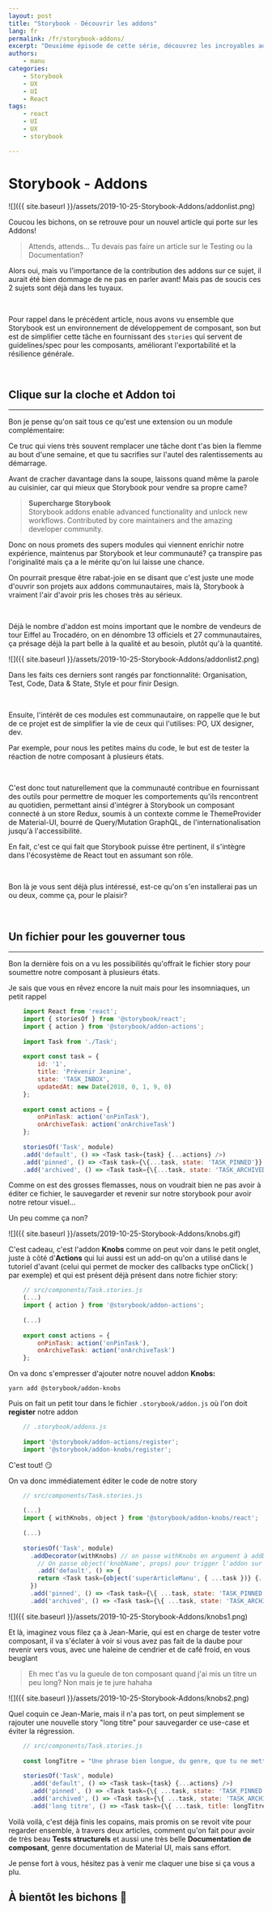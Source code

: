 ```yaml
---
layout: post
title: "Storybook - Découvrir les addons"
lang: fr
permalink: /fr/storybook-addons/
excerpt: "Deuxième épisode de cette série, découvrez les incroyables addons sur Storybook, c'est juste des gamebreakers."
authors:
    - manu
categories:
    - Storybook
    - UX
    - UI
    - React
tags:
    - react
    - UI
    - UX
    - storybook

---
```

# Storybook - Addons

![]({{ site.baseurl }}/assets/2019-10-25-Storybook-Addons/addonlist.png)

Coucou les bichons, on se retrouve pour un nouvel article qui porte sur les Addons!

> Attends, attends... Tu devais pas faire un article sur le Testing ou la Documentation?

Alors oui, mais vu l'importance de la contribution des addons sur ce sujet, il aurait été bien dommage de ne pas en parler avant! Mais pas de soucis ces 2 sujets sont déjà dans les tuyaux.

&nbsp;

Pour rappel dans le précédent article, nous avons vu ensemble que Storybook est un environnement de développement de composant, son but est de simplifier cette tâche en fournissant des `stories` qui servent de guidelines/spec pour les composants, améliorant l'exportabilité et la résilience générale.

&nbsp;
&nbsp;

## Clique sur la cloche et Addon toi

---

Bon je pense qu'on sait tous ce qu'est une extension ou un module complémentaire: 

Ce truc qui viens très souvent remplacer une tâche dont t'as bien la flemme au bout d'une semaine, et que tu sacrifies sur l'autel des ralentissements au démarrage.

Avant de cracher davantage dans la soupe, laissons quand même la parole au cuisinier, car qui mieux que Storybook pour vendre sa propre came?

> **Supercharge Storybook**  
Storybook addons enable advanced functionality and unlock new workflows. Contributed by core maintainers and the amazing developer community.

Donc on nous promets des supers modules qui viennent enrichir notre expérience, maintenus par Storybook et leur communauté? ça transpire pas l'originalité mais ça a le mérite qu'on lui laisse une chance.

On pourrait presque être rabat-joie en se disant que c'est juste une mode d'ouvrir son projets aux addons communautaires, mais là, Storybook à vraiment l'air d'avoir pris les choses très au sérieux.

&nbsp;

Déjà le nombre d'addon est moins important que le nombre de vendeurs de tour Eiffel au Trocadéro, on en dénombre 13 officiels et 27 communautaires, ça présage déjà la part belle à la qualité et au besoin, plutôt qu'à la quantité.

![]({{ site.baseurl }}/assets/2019-10-25-Storybook-Addons/addonlist2.png)

Dans les faits ces derniers sont rangés par fonctionnalité: Organisation, Test, Code, Data & State, Style et pour finir Design.

&nbsp;

Ensuite, l'intérêt de ces modules est communautaire, on rappelle que le but de ce projet est de simplifier la vie de ceux qui l'utilises: PO, UX designer, dev. 

Par exemple, pour nous les petites mains du code, le but est de tester la réaction de notre composant à plusieurs états.

&nbsp;

C'est donc tout naturellement que la communauté contribue en fournissant des outils pour permettre de moquer les comportements qu'ils rencontrent au quotidien, permettant ainsi d'intégrer à Storybook un composant connecté à un store Redux, soumis à un contexte comme le ThemeProvider de Material-UI, bourré de Query/Mutation GraphQL, de l'internationalisation jusqu'à l'accessibilité. 

En fait, c'est ce qui fait que Storybook puisse être pertinent, il s'intègre dans l'écosystème de React tout en assumant son rôle.

&nbsp;

Bon là je vous sent déjà plus intéressé, est-ce qu'on s'en installerai pas un ou deux, comme ça, pour le plaisir?

&nbsp;
&nbsp;

## Un fichier pour les gouverner tous

---

Bon la dernière fois on a vu les possibilités qu'offrait le fichier story pour soumettre notre composant à plusieurs états.

Je sais que vous en rêvez encore la nuit mais pour les insomniaques, un petit rappel
```javascript
    import React from 'react';
    import { storiesOf } from '@storybook/react';
    import { action } from '@storybook/addon-actions';
    
    import Task from './Task';
    
    export const task = {
        id: '1',
        title: 'Prévenir Jeanine',
        state: 'TASK_INBOX',
        updatedAt: new Date(2018, 0, 1, 9, 0)
    };
    
    export const actions = {
        onPinTask: action('onPinTask'),
        onArchiveTask: action('onArchiveTask')
    };
    
    storiesOf('Task', module)
    .add('default', () => <Task task={task} {...actions} />)
    .add('pinned', () => <Task task={\{...task, state: 'TASK_PINNED'}} {...actions} />)
    .add('archived', () => <Task task={\{...task, state: 'TASK_ARCHIVED'}} {...actions} />);
```
Comme on est des grosses flemasses, nous on voudrait bien ne pas avoir à éditer ce fichier, le sauvegarder et revenir sur notre storybook pour avoir notre retour visuel...

Un peu comme ça non?

![]({{ site.baseurl }}/assets/2019-10-25-Storybook-Addons/knobs.gif)

C'est cadeau, c'est l'addon **Knobs** comme on peut voir dans le petit onglet, juste à côté d'**Actions** qui lui aussi est un add-on qu'on a utilisé dans le tutoriel d'avant (celui qui permet de mocker des callbacks type onClick( ) par exemple) et qui est présent déjà présent dans notre fichier story:
```javascript
    // src/components/Task.stories.js
    (...)
    import { action } from '@storybook/addon-actions';
    
    (...)
    
    export const actions = {
        onPinTask: action('onPinTask'),
        onArchiveTask: action('onArchiveTask')
    };
```
On va donc s'empresser d'ajouter notre nouvel addon **Knobs:**

`yarn add @storybook/addon-knobs`

Puis on fait un petit tour dans le fichier `.storybook/addon.js` où l'on doit **register** notre addon
```javascript
    // .storybook/addons.js
    
    import '@storybook/addon-actions/register';
    import '@storybook/addon-knobs/register';
```
C'est tout! 😏

On va donc immédiatement éditer le code de notre story
```javascript
    // src/components/Task.stories.js
    
    (...)
    import { withKnobs, object } from '@storybook/addon-knobs/react';
    
    (...)
    
    storiesOf('Task', module)
      .addDecorator(withKnobs) // on passe withKnobs en argument à addDecorator()
    	// On passe object('knobName', props) pour trigger l'addon sur l'UI Storybook
    	.add('default', () => {
        return <Task task={object('superArticleManu', { ...task })} {...actions} />;
      })
      .add('pinned', () => <Task task={\{ ...task, state: 'TASK_PINNED' }} {...actions} />)
      .add('archived', () => <Task task={\{ ...task, state: 'TASK_ARCHIVED' }} {...actions} />);
```
![]({{ site.baseurl }}/assets/2019-10-25-Storybook-Addons/knobs1.png)

Et là, imaginez vous filez ça à Jean-Marie, qui est en charge de tester votre composant, il va s'éclater à voir si vous avez pas fait de la daube pour revenir vers vous, avec une haleine de cendrier et de café froid, en vous beuglant

> Eh mec t'as vu la gueule de ton composant quand j'ai mis un titre un peu long? Non mais je te jure hahaha

![]({{ site.baseurl }}/assets/2019-10-25-Storybook-Addons/knobs2.png)

Quel coquin ce Jean-Marie, mais il n'a pas tort, on peut simplement se rajouter une nouvelle story "long titre" pour sauvegarder ce use-case et éviter la régression.
```javascript
    // src/components/Task.stories.js
    
    const longTitre = "Une phrase bien longue, du genre, que tu ne mettras jamais dans une tâche à faire, mais là Charles Edouard il tiens un truc t'inquiètes"
    
    storiesOf('Task', module)
      .add('default', () => <Task task={task} {...actions} />)
      .add('pinned', () => <Task task={\{ ...task, state: 'TASK_PINNED' }} {...actions} />)
      .add('archived', () => <Task task={\{ ...task, state: 'TASK_ARCHIVED' }} {...actions} />)
      .add('long titre', () => <Task task={\{ ...task, title: longTitre }} {...actions} />);
```

Voilà voilà, c'est déjà finis les copains, mais promis on se revoit vite pour regarder ensemble, à travers deux articles, comment qu'on fait pour avoir de très beau **Tests structurels** et aussi une très belle **Documentation de composant**, genre documentation de Material UI, mais sans effort.

Je pense fort à vous, hésitez pas à venir me claquer une bise si ça vous a plu. 

## À bientôt les bichons 👋
